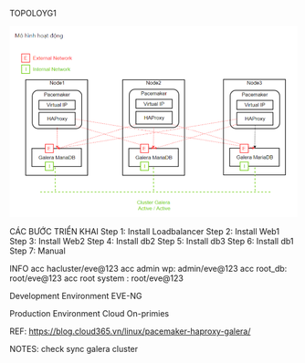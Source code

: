 TOPOLOYG1
<p align="center"><img src="https://github.com/hieunt84/solution6/blob/master/images/topology1.PNG" /></p>

CÁC BƯỚC TRIỂN KHAI
Step 1: Install Loadbalancer
Step 2: Install Web1
Step 3: Install Web2
Step 4: Install db2
Step 5: Install db3
Step 6: Install db1
Step 7: Manual

INFO
acc hacluster/eve@123
acc admin wp: admin/eve@123
acc root_db: root/eve@123
acc root system : root/eve@123

Development Environment
  EVE-NG

Production Environment
Cloud
On-primies

REF:
https://blog.cloud365.vn/linux/pacemaker-haproxy-galera/

NOTES:
check sync galera cluster




